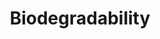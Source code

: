---
title: Biodegradability
longTitle: 'Biodegradability'
tags:
- gccommon
usedFor:
- "[[Biodegradation]]"
---